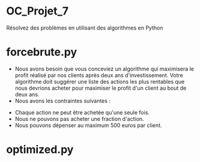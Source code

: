 # OC_Projet_7
Résolvez des problèmes en utilisant des algorithmes en Python

# forcebrute.py 
 * Nous avons besoin que vous conceviez un algorithme qui maximisera le profit réalisé par nos clients après deux ans d'investissement. Votre algorithme doit suggérer une liste des actions les plus rentables que nous devrions acheter pour maximiser le profit d'un client au bout de deux ans.
 * Nous avons les contraintes suivantes :
  - Chaque action ne peut être achetée qu'une seule fois.
  - Nous ne pouvons pas acheter une fraction d'action.
  - Nous pouvons dépenser au maximum 500 euros par client.

# optimized.py
